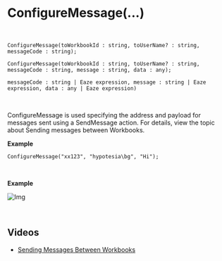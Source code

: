 # ConfigureMessage(...)

<br/>

```
ConfigureMessage(toWorkbookId : string, toUserName? : string, messageCode : string);

ConfigureMessage(toWorkbookId : string, toUserName? : string, messageCode : string, message : string, data : any);

messageCode : string | Eaze expression, message : string | Eaze expression, data : any | Eaze expression)
```

<br/>


ConfigureMessage is used specifying the address and payload for messages sent using a SendMessage action. For details, view the topic about Sending messages between Workbooks.
<br/>

**Example**

```
ConfigureMessage("xx123", "hypotesia\bg", "Hi");
```


<br/>


**Example**
<br/>

![Img](https://profitbasedocs.blob.core.windows.net/images/configureMsg.png)

<br/>

## Videos

* [Sending Messages Between Workbooks](https://profitbasedocs.blob.core.windows.net/videos/Workbook%20Interactions%20-%20Sending%20Messages%20Between%20Workbooks.mp4)